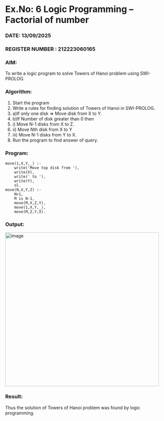 # Ex.No: 6   Logic Programming – Factorial of number   
### DATE: 13/09/2025                                                                         
### REGISTER NUMBER : 212223060165
### AIM: 
To  write  a logic program  to solve Towers of Hanoi problem  using SWI-PROLOG. 
### Algorithm:
1. Start the program
2. Write a rules for finding solution of Towers of Hanoi in SWI-PROLOG.
3. a)If only one disk  => Move disk from X to Y.
4. b)If Number of disk greater than 0 then
5. i) Move  N-1 disks from X to Z.
6. ii) Move  Nth disk from X to Y
7. iii)	Move  N-1 disks from Y to X.
8. Run the program  to find answer of  query.

### Program:
```
move(1,X,Y,_) :-  
    write('Move top disk from '), 
    write(X), 
    write(' to '), 
    write(Y), 
    nl. 
move(N,X,Y,Z) :- 
    N>1, 
    M is N-1, 
    move(M,X,Z,Y), 
    move(1,X,Y,_), 
    move(M,Z,Y,X).
```



### Output:
<img width="490" alt="image" src="https://github.com/Vineesha29031970/AI_Lab_2023-24/assets/133136880/49260e13-20fa-4228-9196-80bc3d2653aa">






### Result:
Thus the solution of Towers of Hanoi problem was found by logic programming.

